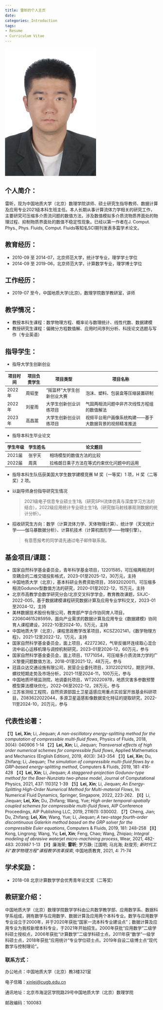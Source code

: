 ```yaml
---
title: 雷昕的个人主页
date:
categories: Introduction
tags:
- Resume
- Curriculum Vitae
---
```


![](/images/leixin.jpg)

## 个人简介：

雷昕，现为中国地质大学（北京）数理学院讲师、硕士研究生指导教师、数据计算及应用专业2021级本科生班主任。本人长期从事计算流体力学相关的研究工作，主要研究可压缩多介质流问题的数值方法，涉及数值模拟多介质流物质界面处的物理过程、抑制物质界面处的数值不稳定性现象。已经以第一作者在J. Comput. Phys., Phys. Fluids, Comput. Fluids等知名SCI期刊发表多篇学术论文。

## 教育经历：

* 2010-09 至 2014-07，北京师范大学，统计学专业，理学学士学位
* 2014-09 至 2019-06，北京师范大学，计算数学专业，理学博士学位

## 工作经历：

* 2019-07 至今，中国地质大学(北京)，数理学院数学教研室，讲师

## 教学情况：

* 教授本科生课程：数学物理方程、概率论与数理统计、线性代数、数据建模
* 教授研究生课程：偏微分方程数值解、应用时间序列分析、科技论文选题与写作（专业英语）

## 指导学生：

* 指导大学生创新创业

| 项目时间  | 项目负责学生  | 项目类型                 | 项目名称                                       |
| -------- | ----------- | ---------------------- | --------------------------------------------- |
| 2022年   | 周韬奎       | “摇篮杯”大学生创新创业大赛 | 泡沫、塑料、包装盒等压缩装置研制                    |
| 2022年   | 刘星雨       | 大学生创新创业训练项目     | 气固两相流问题中非齐次线性方程组的数值解法           |
| 2023年   | 高昌翯       | 大学生创新创业训练项目     | 视频平台用户画像系统构建——基于大数据背景的视频精准推送 |

* 指导本科生毕业论文

| 学生年级  | 学生姓名     | 论文题目                              |
| -------- | ----------- | ----------------------------------- |
| 2021届   | 张宇天       | 相场模型的数值方法的比较                |
| 2022届   | 周真         | 拉格朗日乘子方法在等式约束优化问题中的运用 |

* 指导本科生队伍获美国大学生数学建模竞赛 M 奖（一等奖）1 项，H 奖（二等奖）2 项。

* 以副导师身份指导研究生情况

  > 2021级电子信息专业硕士生1名（研究SPH流体仿真与深度学习方法的结合），2022级应用统计专业硕士生1名（研究伽马射线暴观测数据的统计分析）。 

* 招收研究生方向：数学（计算流体力学、天体物理计算）、统计学（天文统计学——伽马暴数据分析）、计算机技术（计算机图形学——物理引擎）。

  > 有意愿报考的同学请先通过电子邮件联系我。

## 基金项目/课题：

* 国家自然科学基金委员会，青年科学基金项目，12201585，可压缩两相流时空耦合的二维交错投影格式，2023-01至2025-12，30万元，主持
* 中国地质大学（北京），基本科研业务费资助项目，35932020011，可压缩多相流Godunov型数值方法的研究，2020-01至2022-12，15万元，主持
* 北京市高教学会数学研究分会/北京交叉科学学会，教育教改课题，SXJC-2022-005，基于数据建模课程研究数据计算及应用专业学科交叉，2023-01至2024-12，主持
* 美林数据技术股份有限公司，教育部产学合作协同育人项目，220604615285959，面向产业需求的数据计算及应用专业《数据建模》协同育⼈课程建设，2022-10至2024-10，5万元，主持
* 中国地质大学（北京），课程思政教学改革项目，KCSZ202141，《数学物理方程》，2021-12至2022-12，1万元，主持
* 国家自然科学基金委员会，面上项目，42272362，气举反循环连续取心混合流中岩心运移机理与调控机制研究，2023-01至2026-12，60万元，参与
* 国家自然科学基金委员会，面上项目，11771054，可压缩多介质流体力学的广义黎曼问题数值方法，2018-01至2021-12，48万元，参与
* 冠县众达交通设施有限公司，民营企业委托项目，33122021012，期货沪锌、螺纹短期走势及市场分析，2021-11至2024-11，100万元，参与
* 中国地质环境监测院，地调委托项目，WT2022097B，地质灾害多参数预警模型算法模块优化，2022-06至2022-12，28万元，参与
* 江苏省测绘工程院，自然资源部国土卫星遥感应用重点实验室开放基金科研项目，Z083622022044，多源卫星遥感影像数据变化特征的提取研究，2022-11至2024-10，20万元，参与

## 代表性论著：

【1】**Lei, Xin**; Li, Jiequan; *A non-oscillatory energy-splitting method for the computation of compressible multi-fluid flows*, Physics of Fluids, 2018, 30(4): 040906 1-14
【2】**Lei, Xin**; Li, Jiequan; *Transversal effects of high order numerical schemes for compressible fluid flows*, Applied Mathematics and Mechanics (English Edition), 2019, 40(3): 343-354
【3】**Lei, Xin**; Du, Zhifang; Li, Jiequan; *The simulation of compressible multi-fluid flows by a GRP-based energy-splitting method*, Computers & Fluids, 2019, 181: 416-428
【4】**Lei, Xin**; Li, Jiequan; *A staggered-projection Godunov-type method for the Baer-Nunziato two-phase model*, Journal of Computational Physics, 2021, 437: 110312 1-39
【5】**Lei, Xin**; Li, Jiequan; *An Energy-Splitting High-Order Numerical Method for Multi-material Flows*, In: Numerical Fluid Dynamics, Springer, Singapore, 2022, 223-262.
【6】Li, Jiequan; **Lei, Xin**; Du, Zhifang; Wang, Yue; *High order temporal-spatially coupled schemes for compressible multi-fluid flows*, AIP Conference Proceedings, AIP Publishing LLC, 2019, 2116(1): 030002.
【7】Cheng, Jian; Du, Zhifang; **Lei, Xin**; Wang, Yue; Li, Jiequan; *A two-stage fourth-order discontinuous Galerkin method based on the GRP solver for the compressible Euler equations*, Computers & Fluids, 2019, 181: 248-258
【8】Kong, Lingrong; Wang, Yu; **Lei, Xin**; Feng, Chao; Wang, Zhiqiao; *Integral modeling of abrasive waterjet micro-machining process*, Wear, 2021, 482-483: 203987 1-13
【9】廉海荣; **雷昕**; 罗万静; 江国明; 马兆海; 赵俊芳; *新时代工科“数学物理方程”课程教学改革探索*, 中国地质教育, 2021, 4: 71-74

## 学术奖励：

* 2018-08  北京计算数学学会优秀青年论文奖（二等奖）

## 教研室介绍：

中国地质大学（北京）数理学院数学学科由公共数学教学部、应用数学系、数据科学系组成，拥有数学与应用数学、数据计算及应用两个本科专业。数学与应用数学专业设立于2000年，并于2020年获批“国家一流本科专业建设点”；数据计算及应用专业为我校新增本科专业，于2021年开始招生。2000年获批“应用数学”二级学科硕士授权点，2006年获批“计算数学”二级学科硕士点，2011年获“数学”一级学科硕士点，2018年获批“应用统计”专业学位硕士点。2019年自设二级博士点“现代数学与控制理论”。

### 联系方式：

办公地点：中国地质大学（北京）教3楼321室

电子信箱：[xinlei@cugb.edu.cn](mailto:xinlei@cugb.edu.cn)

通讯地址：北京市海淀区学院路29号中国地质大学（北京）数理学院

邮政编码：100083
